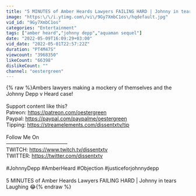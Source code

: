 ```yaml
---
title: "5 MINUTES of Amber Heards Lawyers FAILING HARD | Johnny in tears Laughing 😂"
image: "https:\/\/i.ytimg.com\/vi\/9Gy7XmbC1os\/hqdefault.jpg"
vid_id: "9Gy7XmbC1os"
categories: "Entertainment"
tags: ["amber heard","johnny depp","aquaman sequel"]
date: "2022-05-09T16:09:29+03:00"
vid_date: "2022-05-01T22:57:22Z"
duration: "PT4M47S"
viewcount: "3968350"
likeCount: "66398"
dislikeCount: ""
channel: "oestergreen"
---
```

{% raw %}Ambers lawyers making a mockery of themselves and the Johnny Depp v Heard case!<br /><br />Support content like this?<br />Patreon: <a rel="nofollow" target="blank" href="https://patreon.com/oestergreen">https://patreon.com/oestergreen</a><br />Paypal: <a rel="nofollow" target="blank" href="https://paypal.com/paypalme/oestergreen">https://paypal.com/paypalme/oestergreen</a><br />Tipping: <a rel="nofollow" target="blank" href="https://streamelements.com/dissentxtv/tip">https://streamelements.com/dissentxtv/tip</a><br /><br />Follow Me On<br />————————————<br />TWITCH:    <a rel="nofollow" target="blank" href="https://www.twitch.tv/dissentxtv">https://www.twitch.tv/dissentxtv</a><br />TWITTER:  <a rel="nofollow" target="blank" href="https://twitter.com/dissentxtv">https://twitter.com/dissentxtv</a><br /><br />#JohnnyDepp #AmberHeard #Objection #justiceforjohnnydepp<br /><br />5 MINUTES of Amber Heards Lawyers FAILING HARD | Johnny in tears Laughing 😂{% endraw %}
